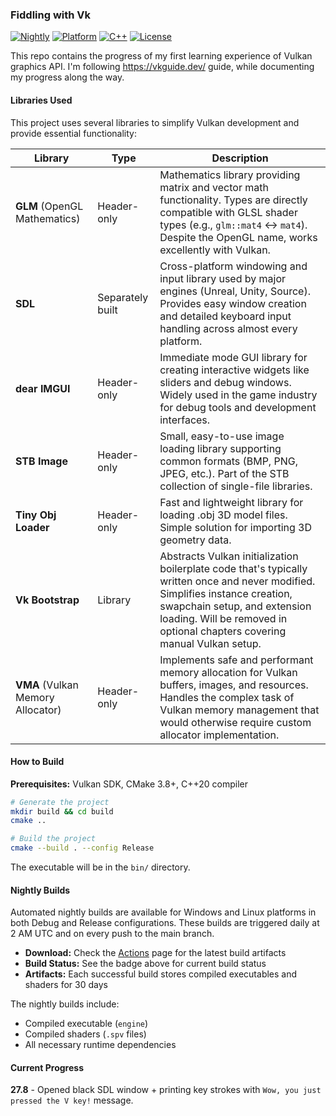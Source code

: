 ### Fiddling with Vk

[![Nightly](https://github.com/fistachio-2k/vk-fiddle/actions/workflows/nightly-build.yml/badge.svg)](https://github.com/fistachio-2k/vk-fiddle/actions/workflows/nightly-build.yml)
[![Platform](https://img.shields.io/badge/Platform-Windows%20%7C%20Linux-lightgrey.svg)](#)
[![C++](https://img.shields.io/badge/C%2B%2B-20-blue.svg)](#)
[![License](https://img.shields.io/badge/License-MIT-blue.svg)](LICENSE.txt)

This repo contains the progress of my first learning experience of Vulkan graphics API. I'm following https://vkguide.dev/ guide, while documenting my progress along the way.

#### Libraries Used

This project uses several libraries to simplify Vulkan development and provide essential functionality:

| Library | Type | Description |
|---------|------|-------------|
| **GLM** (OpenGL Mathematics) | Header-only | Mathematics library providing matrix and vector math functionality. Types are directly compatible with GLSL shader types (e.g., `glm::mat4` ↔ `mat4`). Despite the OpenGL name, works excellently with Vulkan. |
| **SDL** | Separately built | Cross-platform windowing and input library used by major engines (Unreal, Unity, Source). Provides easy window creation and detailed keyboard input handling across almost every platform. |
| **dear IMGUI** | Header-only | Immediate mode GUI library for creating interactive widgets like sliders and debug windows. Widely used in the game industry for debug tools and development interfaces. |
| **STB Image** | Header-only | Small, easy-to-use image loading library supporting common formats (BMP, PNG, JPEG, etc.). Part of the STB collection of single-file libraries. |
| **Tiny Obj Loader** | Header-only | Fast and lightweight library for loading .obj 3D model files. Simple solution for importing 3D geometry data. |
| **Vk Bootstrap** | Library | Abstracts Vulkan initialization boilerplate code that's typically written once and never modified. Simplifies instance creation, swapchain setup, and extension loading. Will be removed in optional chapters covering manual Vulkan setup. |
| **VMA** (Vulkan Memory Allocator) | Header-only | Implements safe and performant memory allocation for Vulkan buffers, images, and resources. Handles the complex task of Vulkan memory management that would otherwise require custom allocator implementation. |

#### How to Build

**Prerequisites:** Vulkan SDK, CMake 3.8+, C++20 compiler

```bash
# Generate the project
mkdir build && cd build
cmake ..

# Build the project
cmake --build . --config Release
```

The executable will be in the `bin/` directory.

#### Nightly Builds

Automated nightly builds are available for Windows and Linux platforms in both Debug and Release configurations. These builds are triggered daily at 2 AM UTC and on every push to the main branch.

- **Download:** Check the [Actions](../../actions) page for the latest build artifacts
- **Build Status:** See the badge above for current build status
- **Artifacts:** Each successful build stores compiled executables and shaders for 30 days

The nightly builds include:
- Compiled executable (`engine`)
- Compiled shaders (`.spv` files)
- All necessary runtime dependencies

#### Current Progress

**27.8** -
Opened black SDL window + printing key strokes with `Wow, you just pressed the V key!` message.